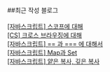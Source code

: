 ##최근 작성 블로그<br/><br/>
<a href=https://gapus.tistory.com/27>[자바스크립트] 스코프에 대해</a></br><a href=https://gapus.tistory.com/26>[CS] 크로스 브라우징에 대해</a></br><a href=https://gapus.tistory.com/25>[자바스크립트] == 과 === 에 대해서</a></br><a href=https://gapus.tistory.com/24>[자바스크립트] Map과 Set</a></br><a href=https://gapus.tistory.com/23>[자바스크립트] 얕은 복사, 깊은 복사</a></br>